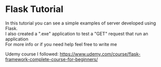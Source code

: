 # Flask Tutorial
In this tutorial you can see a simple examples of server developed using Flask. \
I also created a ".exe" application to test a "GET" request that run an application \
For more info or if you need help feel free to write me

Udemy course I followed: https://www.udemy.com/course/flask-framework-complete-course-for-beginners/